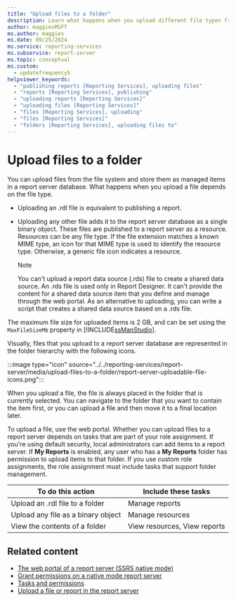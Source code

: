 ```yaml
---
title: "Upload files to a folder"
description: Learn what happens when you upload different file types from the file system and store them as managed items in a report server database in Reporting Services.
author: maggiesMSFT
ms.author: maggies
ms.date: 09/25/2024
ms.service: reporting-services
ms.subservice: report-server
ms.topic: conceptual
ms.custom:
  - updatefrequency5
helpviewer_keywords:
  - "publishing reports [Reporting Services], uploading files"
  - "reports [Reporting Services], publishing"
  - "uploading reports [Reporting Services]"
  - "uploading files [Reporting Services]"
  - "files [Reporting Services], uploading"
  - "files [Reporting Services]"
  - "folders [Reporting Services], uploading files to"
---
```

# Upload files to a folder
  You can upload files from the file system and store them as managed items in a report server database. What happens when you upload a file depends on the file type.  
  
-   Uploading an .rdl file is equivalent to publishing a report.  
  
-   Uploading any other file adds it to the report server database as a single binary object. These files are published to a report server as a resource. Resources can be any file type. If the file extension matches a known MIME type, an icon for that MIME type is used to identify the resource type. Otherwise, a generic file icon indicates a resource.  
  
    >[!NOTE]  
    >You can't upload a report data source (.rds) file to create a shared data source. An .rds file is used only in Report Designer. It can't provide the content for a shared data source item that you define and manage through the web portal. As an alternative to uploading, you can write a script that creates a shared data source based on a .rds file.  
  
 The maximum file size for uploaded items is 2 GB, and can be set using the `MaxFileSizeMb` property in [!INCLUDE[ssManStudio](../../includes/ssmanstudio-md.md)].  
  
 Visually, files that you upload to a report server database are represented in the folder hierarchy with the following icons.  
  
  :::image type="icon" source="../../reporting-services/report-server/media/upload-files-to-a-folder/report-server-uploadable-file-icons.png":::

 When you upload a file, the file is always placed in the folder that is currently selected. You can navigate to the folder that you want to contain the item first, or you can upload a file and then move it to a final location later.  
  
 To upload a file, use the web portal. Whether you can upload files to a report server depends on tasks that are part of your role assignment. If you're using default security, local administrators can add items to a report server. If **My Reports** is enabled, any user who has a **My Reports** folder has permission to upload items to that folder. If you use custom role assignments, the role assignment must include tasks that support folder management.  
  
|To do this action|Include these tasks|  
|----------------|-------------------------|  
|Upload an .rdl file to a folder|Manage reports|  
|Upload any file as a binary object|Manage resources|  
|View the contents of a folder|View resources, View reports|  
  
## Related content

- [The web portal of a report server (SSRS native mode)](../../reporting-services/web-portal-ssrs-native-mode.md)
- [Grant permissions on a native mode report server](../../reporting-services/security/granting-permissions-on-a-native-mode-report-server.md)
- [Tasks and permissions](../../reporting-services/security/tasks-and-permissions.md)
- [Upload a file or report in the report server](../../reporting-services/reports/upload-a-file-or-report-report-manager.md)
